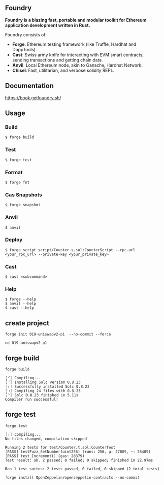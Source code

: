 



## Foundry

**Foundry is a blazing fast, portable and modular toolkit for Ethereum application development written in Rust.**

Foundry consists of:

-   **Forge**: Ethereum testing framework (like Truffle, Hardhat and DappTools).
-   **Cast**: Swiss army knife for interacting with EVM smart contracts, sending transactions and getting chain data.
-   **Anvil**: Local Ethereum node, akin to Ganache, Hardhat Network.
-   **Chisel**: Fast, utilitarian, and verbose solidity REPL.

## Documentation

https://book.getfoundry.sh/

## Usage

### Build

```shell
$ forge build
```

### Test

```shell
$ forge test
```

### Format

```shell
$ forge fmt
```

### Gas Snapshots

```shell
$ forge snapshot
```

### Anvil

```shell
$ anvil
```

### Deploy

```shell
$ forge script script/Counter.s.sol:CounterScript --rpc-url <your_rpc_url> --private-key <your_private_key>
```

### Cast

```shell
$ cast <subcommand>
```

### Help

```shell
$ forge --help
$ anvil --help
$ cast --help
```

## create project

```shell
forge init 019-uniswapv2-p1  --no-commit --force
```

```shell
cd 019-uniswapv2-p1
```

## forge build

```shell
forge build
```

```shell
[⠊] Compiling...
[⠊] Installing Solc version 0.8.23
[⠆] Successfully installed Solc 0.8.23
[⠰] Compiling 24 files with 0.8.23
[⠑] Solc 0.8.23 finished in 5.11s
Compiler run successful!

```

## forge test

```shell
forge test

```

```shell
[⠆] Compiling...
No files changed, compilation skipped

Running 2 tests for test/Counter.t.sol:CounterTest
[PASS] testFuzz_SetNumber(uint256) (runs: 256, μ: 27009, ~: 28409)
[PASS] test_Increment() (gas: 28379)
Test result: ok. 2 passed; 0 failed; 0 skipped; finished in 22.97ms
 
Ran 1 test suites: 2 tests passed, 0 failed, 0 skipped (2 total tests)
```

```shell
forge install OpenZeppelin/openzeppelin-contracts --no-commit 
```


